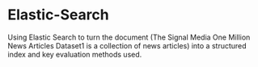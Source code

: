 # Elastic-Search
Using Elastic Search to turn the document (The Signal Media One Million News Articles Dataset1 is a collection of news articles) into a structured index and key evaluation methods used.
